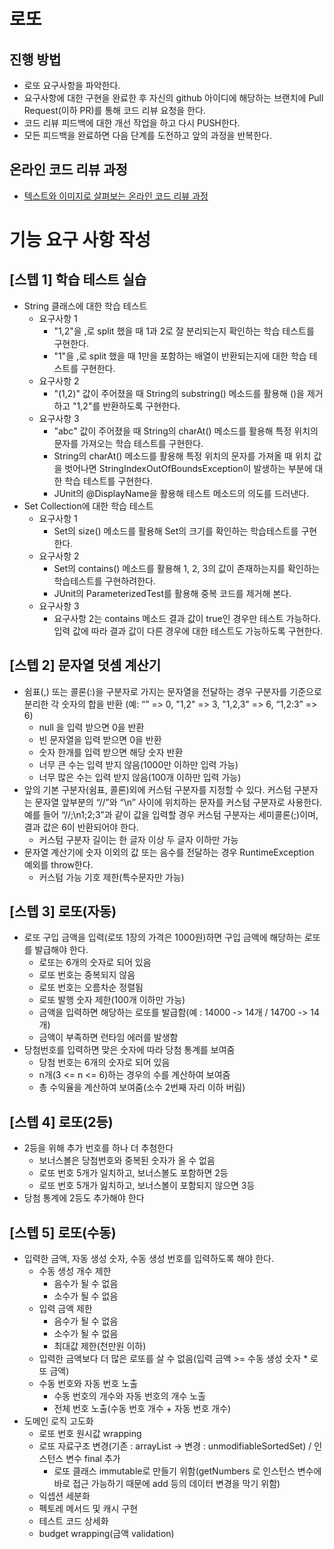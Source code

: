 # 로또
## 진행 방법
* 로또 요구사항을 파악한다.
* 요구사항에 대한 구현을 완료한 후 자신의 github 아이디에 해당하는 브랜치에 Pull Request(이하 PR)를 통해 코드 리뷰 요청을 한다.
* 코드 리뷰 피드백에 대한 개선 작업을 하고 다시 PUSH한다.
* 모든 피드백을 완료하면 다음 단계를 도전하고 앞의 과정을 반복한다.

## 온라인 코드 리뷰 과정
* [텍스트와 이미지로 살펴보는 온라인 코드 리뷰 과정](https://github.com/next-step/nextstep-docs/tree/master/codereview)

# 기능 요구 사항 작성
## [스텝 1] 학습 테스트 실습
* String 클래스에 대한 학습 테스트
    * 요구사항 1
        * "1,2"을 ,로 split 했을 때 1과 2로 잘 분리되는지 확인하는 학습 테스트를 구현한다.
        * "1"을 ,로 split 했을 때 1만을 포함하는 배열이 반환되는지에 대한 학습 테스트를 구현한다.
    * 요구사항 2
        * "(1,2)" 값이 주어졌을 때 String의 substring() 메소드를 활용해 ()을 제거하고 "1,2"를 반환하도록 구현한다.
    * 요구사항 3
        * "abc" 값이 주어졌을 때 String의 charAt() 메소드를 활용해 특정 위치의 문자를 가져오는 학습 테스트를 구현한다.
        * String의 charAt() 메소드를 활용해 특정 위치의 문자를 가져올 때 위치 값을 벗어나면 StringIndexOutOfBoundsException이 발생하는 부분에 대한 학습 테스트를 구현한다.
        * JUnit의 @DisplayName을 활용해 테스트 메소드의 의도를 드러낸다.
* Set Collection에 대한 학습 테스트
    * 요구사항 1
        * Set의 size() 메소드를 활용해 Set의 크기를 확인하는 학습테스트를 구현한다.
    * 요구사항 2
        * Set의 contains() 메소드를 활용해 1, 2, 3의 값이 존재하는지를 확인하는 학습테스트를 구현하려한다.
        * JUnit의 ParameterizedTest를 활용해 중복 코드를 제거해 본다.
    * 요구사항 3
        * 요구사항 2는 contains 메소드 결과 값이 true인 경우만 테스트 가능하다. 입력 값에 따라 결과 값이 다른 경우에 대한 테스트도 가능하도록 구현한다.
        
## [스텝 2] 문자열 덧셈 계산기
* 쉼표(,) 또는 콜론(:)을 구분자로 가지는 문자열을 전달하는 경우 구분자를 기준으로 분리한 각 숫자의 합을 반환 (예: “” => 0, "1,2" => 3, "1,2,3" => 6, “1,2:3” => 6)
    * null 을 입력 받으면 0을 반환
    * 빈 문자열을 입력 받으면 0을 반환
    * 숫자 한개를 입력 받으면 해당 숫자 반환
    * 너무 큰 수는 입력 받지 않음(1000만 이하만 입력 가능)
    * 너무 많은 수는 입력 받지 않음(100개 이하만 입력 가능)
* 앞의 기본 구분자(쉼표, 콜론)외에 커스텀 구분자를 지정할 수 있다. 커스텀 구분자는 문자열 앞부분의 “//”와 “\n” 사이에 위치하는 문자를 커스텀 구분자로 사용한다. 예를 들어 “//;\n1;2;3”과 같이 값을 입력할 경우 커스텀 구분자는 세미콜론(;)이며, 결과 값은 6이 반환되어야 한다.
    * 커스텀 구분자 길이는 한 글자 이상 두 글자 이하만 가능
* 문자열 계산기에 숫자 이외의 값 또는 음수를 전달하는 경우 RuntimeException 예외를 throw한다.
    * 커스텀 가능 기호 제한(특수문자만 가능)

## [스텝 3] 로또(자동)
* 로또 구입 금액을 입력(로또 1장의 가격은 1000원)하면 구입 금액에 해당하는 로또를 발급해야 한다.
    * 로또는 6개의 숫자로 되어 있음
    * 로또 번호는 중복되지 않음
    * 로또 번호는 오름차순 정렬됨
    * 로또 발행 숫자 제한(100개 이하만 가능)
    * 금액을 입력하면 해당하는 로또를 발급함(예 : 14000 -> 14개 / 14700 -> 14개)
    * 금액이 부족하면 런타임 에러를 발생함
* 당첨번호를 입력하면 맞은 숫자에 따라 당첨 통계를 보여줌
    * 당첨 번호는 6개의 숫자로 되어 있음
    * n개(3 <= n <= 6)하는 경우의 수를 계산하여 보여줌
    * 총 수익율을 계산하여 보여줌(소수 2번째 자리 이하 버림)
    
## [스텝 4] 로또(2등)
* 2등을 위해 추가 번호를 하나 더 추첨한다
    * 보너스볼은 당첨번호와 중복된 숫자가 올 수 없음
    * 로또 번호 5개가 일치하고, 보너스볼도 포함하면 2등
    * 로또 번호 5개가 잂치하고, 보너스볼이 포함되지 않으면 3등
* 당첨 통계에 2등도 추가해야 한다

## [스텝 5] 로또(수동) 
* 입력한 금액, 자동 생성 숫자, 수동 생성 번호를 입력하도록 해야 한다.
    * 수동 생성 개수 제한
        * 음수가 될 수 없음
        * 소수가 될 수 없음
    * 입력 금액 제한    
        * 음수가 될 수 없음
        * 소수가 될 수 없음
        * 최대값 제한(천만원 이하)
    * 입력한 금액보다 더 많은 로또를 살 수 없음(입력 금액 >= 수동 생성 숫자 * 로또 금액)
    * 수동 번호와 자동 번호 노출
        * 수동 번호의 개수와 자동 번호의 개수 노출
        * 전체 번호 노출(수동 번호 개수 + 자동 번호 개수)
* 도메인 로직 고도화
    * 로또 번호 원시값 wrapping
    * 로또 자료구조 변경(기존 : arrayList -> 변경 : unmodifiableSortedSet) / 인스턴스 변수 final 추가
        * 로또 클래스 immutable로 만들기 위함(getNumbers 로 인스턴스 변수에 바로 접근 가능하기 때문에 add 등의 데이터 변경을 막기 위함)
    * 익셉션 세분화
    * 펙토레 메서드 및 캐시 구현
    * 테스트 코드 상세화
    * budget wrapping(금액 validation)
